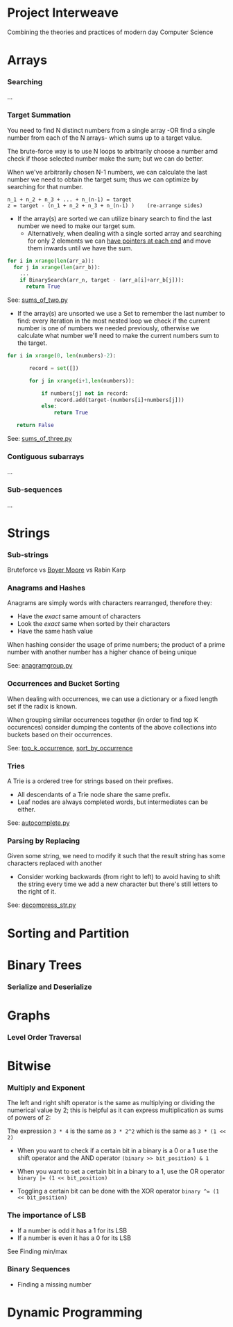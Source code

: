 # Project Interweave
Combining the theories and practices of modern day Computer Science


# Arrays

### Searching
...

### Target Summation
You need to find N distinct numbers from a single array -OR find a single number from each of the N arrays- which sums up to a target value.

The brute-force way is to use N loops to arbitrarily choose a number amd check if those selected number make the sum; but we can do better.

When we've arbitrarily chosen N-1 numbers, we can calculate the last number we need to obtain the target sum; thus we can optimize by searching for that number.
```
n_1 + n_2 + n_3 + ... + n_(n-1) = target
z = target - (n_1 + n_2 + n_3 + n_(n-1) )    (re-arrange sides)
```

- If the array(s) are sorted we can utilize binary search to find the last number we need to make our target sum.
  - Alternatively, when dealing with a single sorted array and searching for only 2 elements we can [have pointers at each end](python/sums_of_two.py) and move them inwards until we have the sum.

```python
for i in xrange(len(arr_a)):
  for j in xrange(len(arr_b)):
    ...
    if BinarySearch(arr_n, target - (arr_a[i]+arr_b[j])):
      return True
```
See: [sums_of_two.py](python/sums_of_two.py)

- If the array(s) are unsorted we use a Set to remember the last number to find: every iteration in the most nested loop we check if the current number is one of numbers we needed previously, otherwise we calculate what number we'll need to make the current numbers sum to the target.

```python
for i in xrange(0, len(numbers)-2):

       record = set([])

       for j in xrange(i+1,len(numbers)):

           if numbers[j] not in record:
               record.add(target-(numbers[i]+numbers[j]))
           else:
               return True

   return False
```
See: [sums_of_three.py](python/sums_of_three.py)

### Contiguous subarrays
...

### Sub-sequences
...

# Strings
### Sub-strings
Bruteforce vs [Boyer Moore](python/boyer_moore.py) vs Rabin Karp

### Anagrams and Hashes

Anagrams are simply words with characters rearranged, therefore they:
 - Have the *exact* same amount of characters
 - Look the *exact* same when sorted by their characters
 - Have the same hash value

When hashing consider the usage of prime numbers; the product of a prime number with another number has a higher chance of being unique

See: [anagramgroup.py](python/anagramgroup.py)

### Occurrences and Bucket Sorting

When dealing with occurrences, we can use a dictionary or a fixed length set if the radix is known.

When grouping similar occurrences together (in order to find top K occurences) consider dumping the contents of the above collections into buckets based on their occurrences.

See: [top_k_occurrence](python/top_k_occurrence), [sort_by_occurrence](python/sort_by_occurrence)

### Tries

A Trie is a ordered tree for strings based on their prefixes.
 - All descendants of a Trie node share the same prefix.
 - Leaf nodes are always completed words, but intermediates can be either.

See: [autocomplete.py](python/autocomplete.py)

### Parsing by Replacing

Given some string, we need to modify it such that the result string has some characters replaced with another
 - Consider working backwards (from right to left) to avoid having to shift the string every time we add a new character but there's still letters to the right of it.

See: [decompress_str.py](python/decompress_str.py)

# Sorting and Partition

# Binary Trees
### Serialize and Deserialize

# Graphs
### Level Order Traversal

# Bitwise
### Multiply and Exponent
The left and right shift operator is the same as multiplying or dividing the numerical value by 2;
this is helpful as it can express multiplication as sums of powers of 2:

The expression `3 * 4` is the same as `3 * 2^2` which is the same as `3 * (1 << 2)`

- When you want to check if a certain bit in a binary is a 0 or a 1 use the shift operator and the AND operator
`(binary >> bit_position) & 1`

- When you want to set a certain bit in a binary to a 1, use the OR operator
`binary |= (1 << bit_position)`

- Toggling a certain bit can be done with the XOR operator
`binary ^= (1 << bit_position)`



### The importance of LSB
- If a number is odd it has a 1 for its LSB
- If a number is even it has a 0 for its LSB

See Finding min/max

### Binary Sequences

- Finding a missing number

# Dynamic Programming
